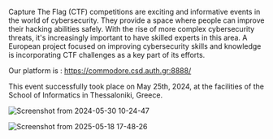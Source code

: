 Capture The Flag (CTF) competitions are exciting and informative events in the world of cybersecurity. They provide a space where people can improve their hacking abilities safely. With the rise of more complex cybersecurity threats, it's increasingly important to have skilled experts in this area. A European project focused on improving cybersecurity skills and knowledge is incorporating CTF challenges as a key part of its efforts.

Our platform is : https://commodore.csd.auth.gr:8888/

This event successfully took place on May 25th, 2024, at the facilities of the School of Informatics in Thessaloniki, Greece.

![Screenshot from 2024-05-30 10-24-47](https://github.com/SecureEU/dissemination-stream/assets/7658241/50c1defd-8eb7-44ed-b30c-bdd18561d081)

![Screenshot from 2025-05-18 17-48-26](https://github.com/user-attachments/assets/272c883a-3533-4247-bf9b-c3f9ea03d08c)
